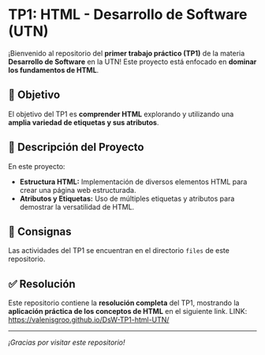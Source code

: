 # TP1: HTML - Desarrollo de Software (UTN)

¡Bienvenido al repositorio del **primer trabajo práctico (TP1)** de la materia **Desarrollo de Software** en la UTN! Este proyecto está enfocado en **dominar los fundamentos de HTML**.

## 📌 Objetivo

El objetivo del TP1 es **comprender HTML** explorando y utilizando una **amplia variedad de etiquetas y sus atributos**.

## 📂 Descripción del Proyecto

En este proyecto:

- **Estructura HTML:** Implementación de diversos elementos HTML para crear una página web estructurada.
- **Atributos y Etiquetas:** Uso de múltiples etiquetas y atributos para demostrar la versatilidad de HTML.

## 📑 Consignas

Las actividades del TP1 se encuentran en el directorio `files` de este repositorio.

## ✅ Resolución

Este repositorio contiene la **resolución completa** del TP1, mostrando la **aplicación práctica de los conceptos de HTML** en el siguiente link. LINK: https://valenisgroo.github.io/DsW-TP1-html-UTN/ 

---

_¡Gracias por visitar este repositorio!_
